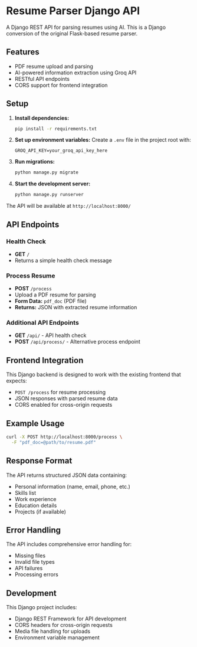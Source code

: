 # Resume Parser Django API

A Django REST API for parsing resumes using AI. This is a Django conversion of the original Flask-based resume parser.

## Features

- PDF resume upload and parsing
- AI-powered information extraction using Groq API
- RESTful API endpoints
- CORS support for frontend integration

## Setup

1. **Install dependencies:**
   ```bash
   pip install -r requirements.txt
   ```

2. **Set up environment variables:**
   Create a `.env` file in the project root with:
   ```
   GROQ_API_KEY=your_groq_api_key_here
   ```

3. **Run migrations:**
   ```bash
   python manage.py migrate
   ```

4. **Start the development server:**
   ```bash
   python manage.py runserver
   ```

The API will be available at `http://localhost:8000/`

## API Endpoints

### Health Check
- **GET** `/`
- Returns a simple health check message

### Process Resume
- **POST** `/process`
- Upload a PDF resume for parsing
- **Form Data:** `pdf_doc` (PDF file)
- **Returns:** JSON with extracted resume information

### Additional API Endpoints
- **GET** `/api/` - API health check
- **POST** `/api/process/` - Alternative process endpoint

## Frontend Integration

This Django backend is designed to work with the existing frontend that expects:
- `POST /process` for resume processing
- JSON responses with parsed resume data
- CORS enabled for cross-origin requests

## Example Usage

```bash
curl -X POST http://localhost:8000/process \
  -F "pdf_doc=@path/to/resume.pdf"
```

## Response Format

The API returns structured JSON data containing:
- Personal information (name, email, phone, etc.)
- Skills list
- Work experience
- Education details
- Projects (if available)

## Error Handling

The API includes comprehensive error handling for:
- Missing files
- Invalid file types
- API failures
- Processing errors

## Development

This Django project includes:
- Django REST Framework for API development
- CORS headers for cross-origin requests
- Media file handling for uploads
- Environment variable management 
